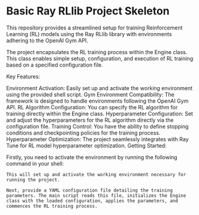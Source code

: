 # Basic Ray RLlib Project Skeleton

This repository provides a streamlined setup for training Reinforcement Learning (RL) models using the Ray RLlib library with environments adhering to the OpenAI Gym API.

The project encapsulates the RL training process within the Engine class. This class enables simple setup, configuration, and execution of RL training based on a specified configuration file.

Key Features:

Environment Activation: Easily set up and activate the working environment using the provided shell script.
Gym Environment Compatibility: The framework is designed to handle environments following the OpenAI Gym API.
RL Algorithm Configuration: You can specify the RL algorithm for training directly within the Engine class.
Hyperparameter Configuration: Set and adjust the hyperparameters for the RL algorithm directly via the configuration file.
Training Control: You have the ability to define stopping conditions and checkpointing policies for the training process.
Hyperparameter Optimization: The project seamlessly integrates with Ray Tune for RL model hyperparameter optimization.
Getting Started:

Firstly, you need to activate the environment by running the following command in your shell:
``` source activate_env.sh
This will set up and activate the working environment necessary for running the project.

Next, provide a YAML configuration file detailing the training parameters. The main script reads this file, initializes the Engine class with the loaded configuration, applies the parameters, and commences the RL training process.
